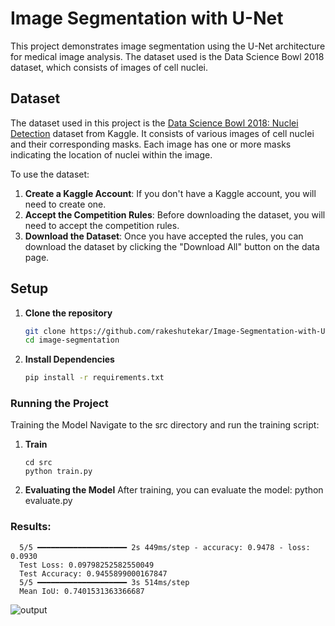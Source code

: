 # Image Segmentation with U-Net

This project demonstrates image segmentation using the U-Net architecture for medical image analysis. The dataset used is the Data Science Bowl 2018 dataset, which consists of images of cell nuclei.

## Dataset

The dataset used in this project is the [Data Science Bowl 2018: Nuclei Detection](https://www.kaggle.com/competitions/data-science-bowl-2018/data) dataset from Kaggle. It consists of various images of cell nuclei and their corresponding masks. Each image has one or more masks indicating the location of nuclei within the image. 

To use the dataset:
1. **Create a Kaggle Account**: If you don't have a Kaggle account, you will need to create one.
2. **Accept the Competition Rules**: Before downloading the dataset, you will need to accept the competition rules.
3. **Download the Dataset**: Once you have accepted the rules, you can download the dataset by clicking the "Download All" button on the data page.

## Setup

1. **Clone the repository**

   ```bash
   git clone https://github.com/rakeshutekar/Image-Segmentation-with-U-Netification.git
   cd image-segmentation
2. **Install Dependencies**
    ```bash
    pip install -r requirements.txt

### Running the Project

Training the Model
Navigate to the src directory and run the training script:
1. **Train**
   ```
   cd src
   python train.py

2. **Evaluating the Model**
After training, you can evaluate the model:
python evaluate.py

### Results:
      
      5/5 ━━━━━━━━━━━━━━━━━━━━ 2s 449ms/step - accuracy: 0.9478 - loss: 0.0930
      Test Loss: 0.09798252582550049
      Test Accuracy: 0.9455899000167847
      5/5 ━━━━━━━━━━━━━━━━━━━━ 3s 514ms/step
      Mean IoU: 0.7401531363366687

![output](https://github.com/rakeshutekar/Image-Segmentation-with-U-Net/assets/48244158/78842bcf-c638-4335-88b4-2e735e2f3948)


